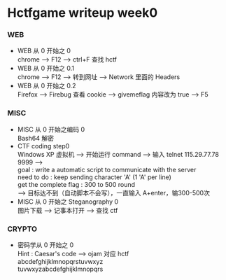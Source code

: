 # Hctfgame writeup week0

### WEB ###
> 
 - WEB 从 0 开始之 0  
   chrome --> F12 --> ctrl+F 查找 hctf
 - WEB 从 0 开始之 0.1  
   chrome --> F12 --> 转到网址 --> Network 里面的 Headers
 - WEB 从 0 开始之 0.2  
   Firefox --> Firebug 查看 cookie --> givemeflag 内容改为 true --> F5

### MISC ###
> 
 - MISC 从 0 开始之编码 0  
   Bash64 解密
 - CTF coding step0  
   Windows XP 虚拟机 --> 开始运行 command --> 输入 telnet 115.29.77.78 9999 -->  
   goal : write a automatic script to communicate with the server  
   need to do : keep sending character 'A' (1 'A' per line)  
   get the complete flag : 300 to 500 round  
--> 目标达不到（自动脚本不会写），一直输入 A+enter，输300-500次
 - MISC 从 0 开始之 Steganography 0  
   图片下载 --> 记事本打开 --> 查找 ctf

### CRYPTO ###
> 
 - 密码学从 0 开始之 0  
   Hint : Caesar's code --> ojam 对应 hctf  
   abcdefghijklmnopqrstuvwxyz  
   tuvwxyzabcdefghijklmnopqrs